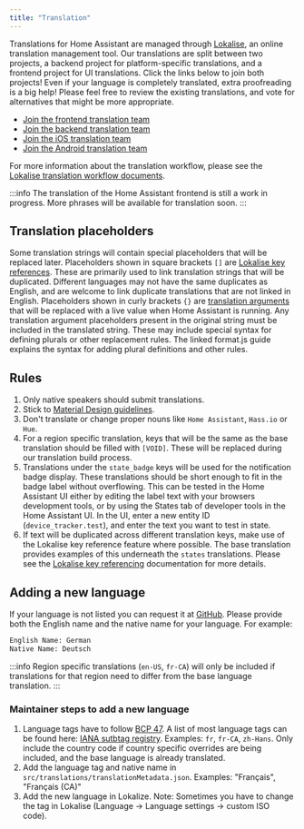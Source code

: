 ```yaml
---
title: "Translation"
---
```


Translations for Home Assistant are managed through [Lokalise](https://lokalise.co/), an online translation management tool. Our translations are split between two projects, a backend project for platform-specific translations, and a frontend project for UI translations. Click the links below to join both projects! Even if your language is completely translated, extra proofreading is a big help! Please feel free to review the existing translations, and vote for alternatives that might be more appropriate.

- [Join the frontend translation team](https://lokalise.com/signup/3420425759f6d6d241f598.13594006/all/)
- [Join the backend translation team](https://lokalise.com/signup/130246255a974bd3b5e8a1.51616605/all/)
- [Join the iOS translation team](https://lokalise.com/signup/834452985a05254348aee2.46389241/all/)
- [Join the Android translation team](https://lokalise.com/public/145814835dd655bc5ab0d0.36753359/)

For more information about the translation workflow, please see the [Lokalise translation workflow documents](https://docs.lokalise.co/category/iOzEuQPS53-for-team-leads-and-translators).

:::info
The translation of the Home Assistant frontend is still a work in progress. More phrases will be available for translation soon.
:::

## Translation placeholders

Some translation strings will contain special placeholders that will be replaced later. Placeholders shown in square brackets `[]` are [Lokalise key references](https://docs.lokalise.com/en/articles/1400528-key-referencing). These are primarily used to link translation strings that will be duplicated. Different languages may not have the same duplicates as English, and are welcome to link duplicate translations that are not linked in English. Placeholders shown in curly brackets `{}` are [translation arguments](https://formatjs.io/docs/icu-syntax/) that will be replaced with a live value when Home Assistant is running. Any translation argument placeholders present in the original string must be included in the translated string. These may include special syntax for defining plurals or other replacement rules. The linked format.js guide explains the syntax for adding plural definitions and other rules.

## Rules

1. Only native speakers should submit translations.
2. Stick to [Material Design guidelines](https://material.io/guidelines/style/writing.html).
3. Don't translate or change proper nouns like `Home Assistant`, `Hass.io` or `Hue`.
4. For a region specific translation, keys that will be the same as the base translation should be filled with `[VOID]`. These will be replaced during our translation build process.
5. Translations under the `state_badge` keys will be used for the notification badge display. These translations should be short enough to fit in the badge label without overflowing. This can be tested in the Home Assistant UI either by editing the label text with your browsers development tools, or by using the States tab of developer tools in the Home Assistant UI. In the UI, enter a new entity ID (`device_tracker.test`), and enter the text you want to test in state.
6. If text will be duplicated across different translation keys, make use of the Lokalise key reference feature where possible. The base translation provides examples of this underneath the `states` translations. Please see the [Lokalise key referencing](https://docs.lokalise.com/en/articles/1400528-key-referencing) documentation for more details.

## Adding a new language

If your language is not listed you can request it at [GitHub](https://github.com/home-assistant/home-assistant-polymer/issues/new). Please provide both the English name and the native name for your language. For example:

```txt
English Name: German
Native Name: Deutsch
```

:::info
Region specific translations (`en-US`, `fr-CA`) will only be included if translations for that region need to differ from the base language translation.
:::

### Maintainer steps to add a new language

1. Language tags  have to follow [BCP 47](https://tools.ietf.org/html/bcp47). A list of most language tags can be found here: [IANA sutbtag registry](http://www.iana.org/assignments/language-subtag-registry/language-subtag-registry). Examples: `fr`, `fr-CA`, `zh-Hans`. Only include the country code if country specific overrides are being included, and the base language is already translated.
2. Add the language tag and native name in `src/translations/translationMetadata.json`.  Examples: "Français", "Français (CA)"
3. Add the new language in Lokalize.
Note: Sometimes you have to change the tag in Lokalise (Language -> Language settings -> custom ISO code).
